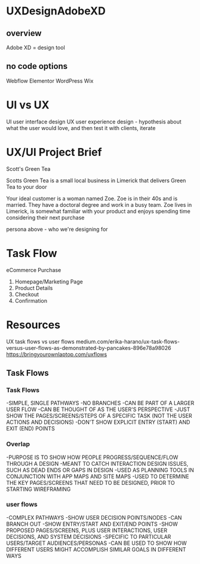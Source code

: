 # UXDesignAdobeXD

## overview
Adobe XD = design tool

## no code options
Webflow
Elementor
WordPress
Wix

# UI vs UX
UI user interface design
UX user experience design - hypothesis about what the user would love, and then test it with clients, iterate

#  UX/UI Project Brief
Scott's Green Tea

Scotts Green Tea is a small local business in Limerick that delivers Green Tea to your door

Your ideal customer is a woman named Zoe. Zoe is in their 40s and is married. They have a 
doctoral degree and work in a busy team. Zoe lives in Limerick, is somewhat familiar with
your product and enjoys spending time considering their next purchase

persona above - who we're designing for

# Task Flow
eCommerce Purchase

1. Homepage/Marketing Page
2. Product Details
3. Checkout
4. Confirmation

# Resources
UX task flows vs user flows
medium.com/erika-harano/ux-task-flows-versus-user-flows-as-demonstrated-by-pancakes-896e78a98026
https://bringyourownlaptop.com/uxflows


## Task Flows

### Task Flows

-SIMPLE, SINGLE PATHWAYS
-NO BRANCHES
-CAN BE PART OF A LARGER USER FLOW
-CAN BE THOUGHT OF AS THE USER'S PERSPECTIVE
-JUST SHOW THE PAGES/SCREENS/STEPS OF A SPECIFIC TASK 
    (NOT THE USER ACTIONS AND DECISIONS)
-DON'T SHOW EXPLICIT ENTRY (START) AND EXIT (END) POINTS

### Overlap
-PURPOSE IS TO SHOW HOW PEOPLE PROGRESS/SEQUENCE/FLOW THROUGH A DESIGN
-MEANT TO CATCH INTERACTION DESIGN ISSUES, SUCH AS DEAD ENDS OR GAPS IN DESIGN
-USED AS PLANNING TOOLS IN CONJUNCTION WITH APP MAPS AND SITE MAPS
-USED TO DETERMINE THE KEY PAGES/SCREENS THAT NEED TO BE DESIGNED,
    PRIOR TO STARTING WIREFRAMING

### user flows
-COMPLEX PATHWAYS
-SHOW USER DECISION POINTS/NODES
-CAN BRANCH OUT
-SHOW ENTRY/START AND EXIT/END POINTS
-SHOW PROPOSED PAGES/SCREENS, PLUS USER INTERACTIONS, USER DECISIONS, AND SYSTEM DECISIONS
-SPECIFIC TO PARTICULAR USERS/TARGET AUDIENCES/PERSONAS
-CAN BE USED TO SHOW HOW DIFFERENT USERS MIGHT ACCOMPLISH SIMILAR GOALS IN DIFFERENT WAYS